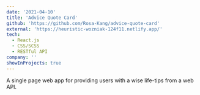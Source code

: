 ```yaml
---
date: '2021-04-10'
title: 'Advice Quote Card'
github: 'https://github.com/Rosa-Kang/advice-quote-card'
external: 'https://heuristic-wozniak-124f11.netlify.app/'
tech:
  - React.js
  - CSS/SCSS
  - RESTful API
company: ''
showInProjects: true
---
```


A single page web app for providing users with a wise life-tips from a web API.
